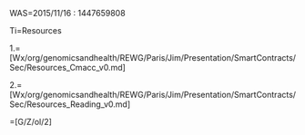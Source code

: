 WAS=2015/11/16 : 1447659808

Ti=Resources

1.=[Wx/org/genomicsandhealth/REWG/Paris/Jim/Presentation/SmartContracts/Sec/Resources_Cmacc_v0.md]

2.=[Wx/org/genomicsandhealth/REWG/Paris/Jim/Presentation/SmartContracts/Sec/Resources_Reading_v0.md]

=[G/Z/ol/2]